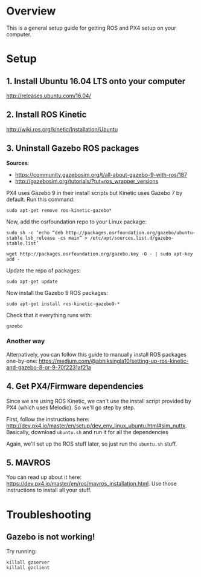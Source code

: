# Overview

This is a general setup guide for getting ROS and PX4 setup on your computer.

# Setup

## 1. Install Ubuntu 16.04 LTS onto your computer

http://releases.ubuntu.com/16.04/

## 2. Install ROS Kinetic

http://wiki.ros.org/kinetic/Installation/Ubuntu


## 3. Uninstall Gazebo ROS packages

**Sources**: 
- https://community.gazebosim.org/t/all-about-gazebo-9-with-ros/187
- http://gazebosim.org/tutorials/?tut=ros_wrapper_versions

PX4 uses Gazebo 9 in their install scripts but Kinetic uses Gazebo 7 by default. Run this command:

```
sudo apt-get remove ros-kinetic-gazebo*
```

Now, add the osrfoundation repo to your Linux package:

```
sudo sh -c ‘echo “deb http://packages.osrfoundation.org/gazebo/ubuntu-stable lsb_release -cs main” > /etc/apt/sources.list.d/gazebo-stable.list’

wget http://packages.osrfoundation.org/gazebo.key -O - | sudo apt-key add -
```

Update the repo of packages:

```
sudo apt-get update
```

Now install the Gazebo 9 ROS packages:

```
sudo apt-get install ros-kinetic-gazebo9-*
```

Check that it everything runs with:

```
gazebo
```

### Another way

Alternatively, you can follow this guide to manually install ROS packages one-by-one: https://medium.com/@abhiksingla10/setting-up-ros-kinetic-and-gazebo-8-or-9-70f2231af21a


## 4. Get PX4/Firmware dependencies

Since we are using ROS Kinetic, we can't use the install script provided by PX4 (which uses Melodic). So we'll go step by step.

First, follow the instructions here: http://dev.px4.io/master/en/setup/dev_env_linux_ubuntu.html#sim_nuttx. Basically, download `ubuntu.sh` and run it for all the dependencies

Again, we'll set up the ROS stuff later, so just run the `ubuntu.sh` stuff.

## 5. MAVROS

You can read up about it here: https://dev.px4.io/master/en/ros/mavros_installation.html. Use those instructions to install all your stuff.

# Troubleshooting

## Gazebo is not working!

Try running:

```
killall gzserver
killall gzclient
```